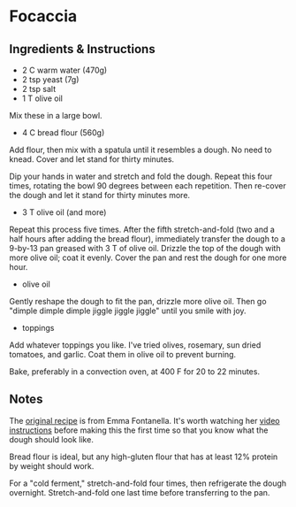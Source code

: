 # Focaccia

## Ingredients & Instructions

- 2 C warm water (470g)
- 2 tsp yeast (7g)
- 2 tsp salt
- 1 T olive oil

Mix these in a large bowl.

- 4 C bread flour (560g)

Add flour, then mix with a spatula until it resembles a dough. No need to knead.
Cover and let stand for thirty minutes.

Dip your hands in water and stretch and fold the dough.  Repeat this four times,
rotating the bowl  90 degrees  between each repetition.  Then re-cover the dough
and let it stand for thirty minutes more.

- 3 T olive oil (and more)

Repeat this process five times. After the fifth stretch-and-fold (two and a half
hours after adding the bread flour), immediately transfer the dough to a 9-by-13
pan greased with 3 T of olive oil.  Drizzle the top of the dough with more olive
oil; coat it evenly.  Cover the pan and rest the dough for one more hour.

- olive oil

Gently reshape the dough to fit the pan, drizzle more olive oil. Then go "dimple
dimple dimple jiggle jiggle jiggle" until you smile with joy.

- toppings

Add whatever toppings you like. I've tried olives, rosemary, sun dried tomatoes,
and garlic.  Coat them in olive oil to prevent burning.

Bake, preferably in a convection oven, at 400 F for 20 to 22 minutes.


## Notes

The [original recipe][original] is from Emma Fontanella. It's worth watching her
[video instructions][video]  before making this the first time  so that you know
what the dough should look like.

Bread flour is ideal, but any high-gluten flour that has at least 12% protein by
weight should work.

For a  "cold ferment,"  stretch-and-fold four times,  then refrigerate the dough
overnight.  Stretch-and-fold one last time before transferring to the pan.


[original]: <https://www.emmafontanella.com/no-knead-focaccia>
[video]: <https://www.youtube.com/watch?v=O1WQTKuWWfM&t=80s>
